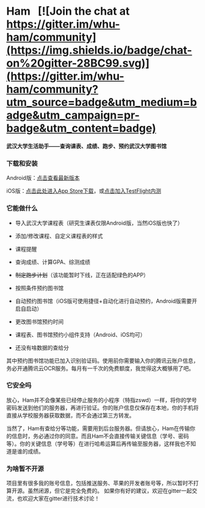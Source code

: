 # Ham &nbsp; [![Join the chat at https://gitter.im/whu-ham/community](https://img.shields.io/badge/chat-on%20gitter-28BC99.svg)](https://gitter.im/whu-ham/community?utm_source=badge&utm_medium=badge&utm_campaign=pr-badge&utm_content=badge)

**武汉大学生活助手——查询课表、成绩、跑步、预约武汉大学图书馆**



### 下载和安装

Android版：[点击查看最新版本](https://github.com/orangeboyChen/whu-ham/releases/)

iOS版：[点击此处进入App Store下载](https://apps.apple.com/cn/app/ham/id1577896044)，或[点击加入TestFlight内测](https://testflight.apple.com/join/waKNnCG3)




### 它能做什么

- 导入武汉大学课程表（研究生课表仅限Android版，当然iOS版也快了）

- 添加/修改课程、自定义课程表的样式

- 课程提醒

- 查询成绩、计算GPA、综测成绩

- ~~制定跑步计划~~（该功能暂时下线，正在适配绿色的APP）

- 按照条件预约图书馆

- 自动预约图书馆（iOS版可使用捷径+自动化进行自动预约，Android版需要开启自启动）

- 更改图书馆预约时间

- 课程表、图书馆预约小组件支持（Android、iOS均可）

- 还没有啥数据的查给分

其中预约图书馆功能已加入识别验证码。使用前你需要输入你的腾讯云账户信息，务必开通腾讯云OCR服务。每月有一千次的免费额度，我觉得这大概够用了吧。



### 它安全吗

放心，Ham并不会像某些已经停止服务的小程序（特指zswd）一样，将你的学号密码发送到他们的服务器，再进行验证。你的账户信息仅保存在本地，你的手机将直接从学校服务器获取数据，而不会通过第三方转发。

当然了，Ham有查给分等功能，需要用到后台服务器。但请放心，Ham在传输你的信息时，务必通过你的同意。而且Ham不会直接传输关键信息（学号、密码等）。你的关键信息（学号等）在进行哈希运算后再传输至服务器，这样我也不知道是谁的成绩。



### 为啥暂不开源

项目里有很多我的账号信息，包括推送服务、苹果的开发者账号等，所以暂时不打算开源。虽然闭源，但它是完全免费的。
如果你有好的建议，欢迎在gitter一起交流，也欢迎大家在gitter进行技术讨论！
